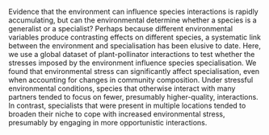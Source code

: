 <!--Ecological specialisation is central to species coexistence and the maintenance of biodiversity.-->
Evidence that the environment can influence species interactions is rapidly accumulating, but can the environmental determine whether a species is a generalist or a specialist? 
Perhaps because different environmental variables produce contrasting effects on different species, a systematic link between the environment and specialisation has been elusive to date. 
Here, we use a global dataset of plant-pollinator interactions to test whether the stresses imposed by the environment influence species specialisation. 
We found that environmental stress can significantly affect specialisation, even when accounting for changes in community composition. 
Under stressful environmental conditions, species that otherwise interact with many partners tended to focus on fewer, presumably higher-quality, interactions. 
In contrast, specialists that were present in multiple locations tended to broaden their niche to cope with increased environmental stress, presumably by engaging in more opportunistic interactions.
